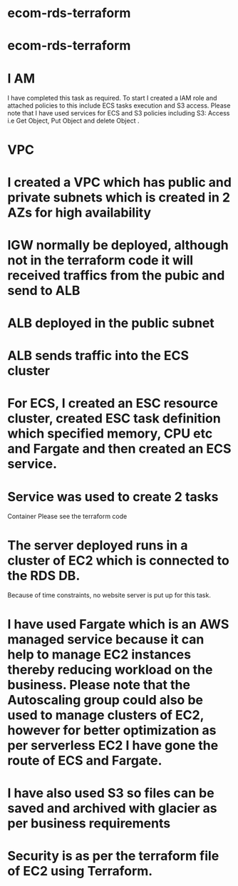 # ecom-rds-terraform
# ecom-rds-terraform

# I AM
 I have completed this task as required. To start I created a IAM role and attached policies to this include    ECS tasks execution and S3  access. Please note that I have used services for ECS and S3 policies including S3: Access i.e  Get Object, Put Object and delete Object .

 
# VPC
# I created a VPC which has public and private subnets which is created in 2 AZs for high availability
# IGW normally be deployed, although not in the terraform code it will received traffics from the pubic and send to ALB
# ALB deployed in the public subnet
# ALB sends traffic into the ECS cluster
 
# For ECS, I created an ESC resource cluster, created  ESC task definition  which specified memory, CPU etc and Fargate and then created an ECS service.
 
# Service was used to create 2 tasks

Container
Please see the terraform code
 
# The server deployed runs in a cluster of EC2 which is connected to the RDS DB. 
Because of time constraints, no website server is put up for this task.
 
# I have used Fargate which is an AWS managed service because it can help to  manage EC2 instances thereby reducing workload on the business. Please note that the Autoscaling group could also be used to manage clusters of EC2, however for better optimization as per serverless EC2 I have gone the route of ECS and Fargate. 
 
# I have also used S3 so files can be saved  and archived with glacier as per business requirements
 
#  Security is as per the terraform file of EC2 using Terraform.

